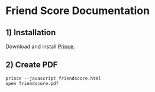 # Friend Score Documentation

## 1) Installation

Download and install [Prince](http://www.princexml.com/download/).


## 2) Create PDF

```
prince --javascript friendscore.html
open friendscore.pdf
```
